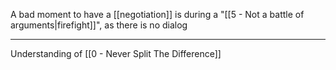 A bad moment to have a [[negotiation]] is during a "[[5 - Not a battle of arguments|firefight]]", as there is no dialog

---

Understanding of [[0 - Never Split The Difference]]